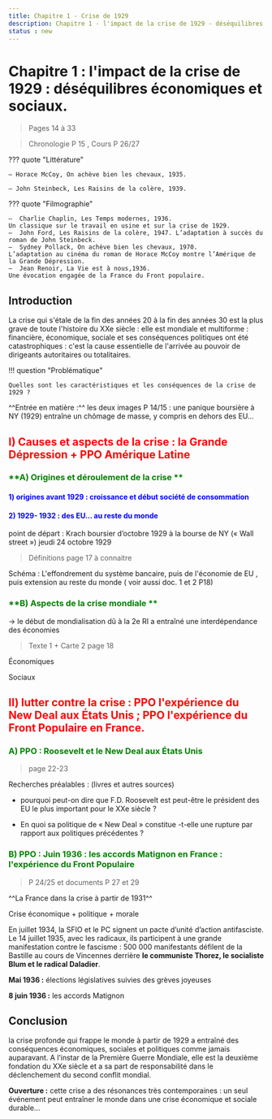```yaml
---
title: Chapitre 1 - Crise de 1929
description: Chapitre 1 - l'impact de la crise de 1929 - déséquilibres économiques et sociaux.
status : new
---
```


# Chapitre 1 : l'impact de la crise de 1929 : déséquilibres économiques et sociaux.

> Pages 14 à 33

> Chronologie P 15 , Cours P 26/27

??? quote "Littérature"

    – Horace McCoy, On achève bien les chevaux, 1935.

    – John Steinbeck, Les Raisins de la colère, 1939.

??? quote "Filmographie"

    –  Charlie Chaplin, Les Temps modernes, 1936.
    Un classique sur le travail en usine et sur la crise de 1929.
    –  John Ford, Les Raisins de la colère, 1947. L’adaptation à succès du roman de John Steinbeck.
    –  Sydney Pollack, On achève bien les chevaux, 1970.
    L’adaptation au cinéma du roman de Horace McCoy montre l’Amérique de la Grande Dépression.
    –  Jean Renoir, La Vie est à nous,1936.
    Une évocation engagée de la France du Front populaire.
 
## **Introduction**

La crise qui s'étale de la fin des années 20 à la fin des années 30 est la plus grave de toute l'histoire du XXe siècle : elle est mondiale et multiforme : financière, économique, sociale et ses conséquences politiques ont été catastrophiques : c'est la cause essentielle de l'arrivée au pouvoir de dirigeants autoritaires ou totalitaires.

!!! question "Problématique"

    Quelles sont les caractéristiques et les conséquences de la crise de 1929 ?

^^Entrée en matière :^^ les deux images P 14/15 : une panique boursière à NY (1929) entraîne un chômage de masse, y compris en dehors des EU...

 
## <span style="color: red;">**I) Causes et aspects de la crise : la Grande Dépression + PPO Amérique Latine**</span>

### <span style="color: green;">**A) Origines et déroulement de la crise **</span>

#### <span style="color: blue;">**1) origines avant 1929 : croissance et début société de consommation**</span>

#### <span style="color: blue;">**2) 1929- 1932 : des EU... au reste du monde**</span>

point de départ : Krach boursier d’octobre 1929  à la bourse de NY (« Wall street ») jeudi 24 octobre 1929

> Définitions page 17 à connaitre

Schéma : L'effondrement du système bancaire, puis de l'économie de EU , puis extension au reste du monde ( voir aussi doc. 1 et 2 P18)

### <span style="color: green;">**B) Aspects de la crise mondiale **</span>


→ le début de mondialisation dû à la 2e RI a entraîné une interdépendance des économies

> Texte 1 + Carte 2 page 18

Économiques

Sociaux

## <span style="color: red;">**II) lutter contre la crise : PPO l'expérience du New Deal aux États Unis ; PPO l'expérience du Front Populaire en France.**</span>

### <span style="color: green;">**A) PPO : Roosevelt et le New Deal aux États Unis**</span>

> page 22-23

Recherches préalables : (livres et autres sources)

- pourquoi peut-on dire que F.D. Roosevelt est peut-être le président des EU le plus important pour le XXe siècle ?

- En quoi sa politique de « New Deal » constitue -t-elle une rupture par rapport aux politiques précédentes ?
   
### <span style="color: green;">**B) PPO : Juin 1936 : les accords Matignon en France : l'expérience du Front Populaire**</span>

> P 24/25 et documents P 27 et 29

^^La France dans la crise à partir de 1931^^

Crise économique + politique + morale

En juillet 1934, la SFIO et le PC signent un pacte d’unité d’action antifasciste. Le 14 juillet 1935, avec les radicaux, ils participent à une grande manifestation contre le fascisme : 500 000 manifestants défilent de la Bastille au cours de Vincennes derrière **le communiste Thorez, le socialiste Blum et le radical Daladier**.

**Mai 1936 :** élections législatives suivies des grèves joyeuses

**8 juin 1936 :** les accords Matignon

## **Conclusion**

la crise profonde qui frappe le monde à partir de 1929 a entraîné des conséquences économiques, sociales et politiques comme jamais auparavant. A l’instar de la Première Guerre Mondiale, elle est la deuxième fondation du XXe siècle et a sa part de responsabilité dans le déclenchement du second conflit mondial.

**Ouverture :** cette crise a des résonances très contemporaines : un seul événement peut entraîner le monde dans une crise économique et sociale durable...